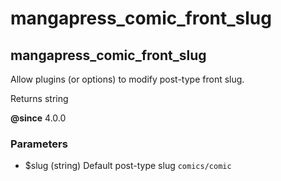 # mangapress_comic_front_slug

## mangapress_comic_front_slug

Allow plugins (or options) to modify post-type front slug.

Returns string

**@since** 4.0.0

### Parameters

* $slug (string) Default post-type slug `comics/comic`
